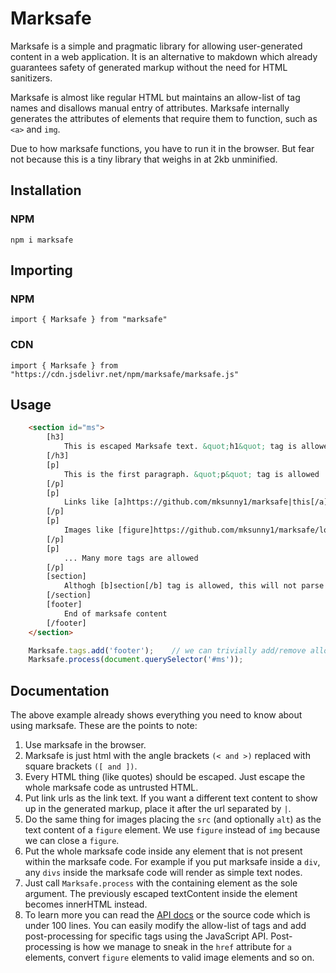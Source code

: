 # Marksafe

Marksafe is a simple and pragmatic library for allowing user-generated content in a web application. It is an alternative to makdown which already guarantees safety of generated markup without the need for HTML sanitizers. 

Marksafe is almost like regular HTML but maintains an allow-list of tag names and disallows manual entry of attributes. Marksafe internally generates the attributes of elements that require them to function, such as `<a>` and `img`. 

Due to how marksafe functions, you have to run it in the browser. But fear not because this is a tiny library that weighs in at 2kb unminified.


## Installation

### NPM

`npm i marksafe`


## Importing

### NPM

`import { Marksafe } from "marksafe"`

### CDN

`import { Marksafe } from "https://cdn.jsdelivr.net/npm/marksafe/marksafe.js"`


## Usage

```html
    <section id="ms">
        [h3]
            This is escaped Marksafe text. &quot;h1&quot; tag is allowed
        [/h3]
        [p]
            This is the first paragraph. &quot;p&quot; tag is allowed
        [/p]
        [p]
            Links like [a]https://github.com/mksunny1/marksafe|this[/a] can be present.
        [/p]
        [p]
            Images like [figure]https://github.com/mksunny1/marksafe/logo.png|marksafe logo[/figure] can also be present.
        [/p]
        [p]
            ... Many more tags are allowed
        [/p]
        [section]
            Althogh [b]section[/b] tag is allowed, this will not parse because the whole marksafe content is inside a [b]section[/b]. As a result, parts of the section outside the internal nodes will appear as [b]text[/b] nodes in the generated markup instead of being part of an output [b]section[/b] node.
        [/section]
        [footer]
            End of marksafe content
        [/footer]
    </section>

```

```js
    Marksafe.tags.add('footer');    // we can trivially add/remove allowed tags
    Marksafe.process(document.querySelector('#ms'));
```

## Documentation

The above example already shows everything you need to know about using marksafe. These are the points to note:

1. Use marksafe in the browser.
2. Marksafe is just html with the angle brackets `(< and >)` replaced with square brackets `([ and ])`. 
3. Every HTML thing (like quotes) should be escaped. Just escape the whole marksafe code as untrusted HTML.
4. Put link urls as the link text. If you want a different text content to show up in the generated markup, place it after the url separated by `|`.
5. Do the same thing for images placing the `src` (and optionally `alt`) as the text content of a `figure` element. We use `figure` instead of `img` because we can close a `figure`.
6. Put the whole marksafe code inside any element that is not present within the marksafe code. For example if you put marksafe inside a `div`, any `divs` inside the marksafe code will render as simple text nodes.
7. Just call `Marksafe.process` with the containing element as the sole argument. The previously escaped textContent inside the element becomes innerHTML instead.
8. To learn more you can read the [API docs](https://github.com/mksunny1/marksafe/blob/main/docs/classes/Marksafe.md) or the source code which is under 100 lines. You can easily modify the allow-list of tags and add post-processing for specific tags using the JavaScript API. Post-processing is how we manage to sneak in the `href` attribute for `a` elements, convert `figure` elements to valid image elements and so on.



